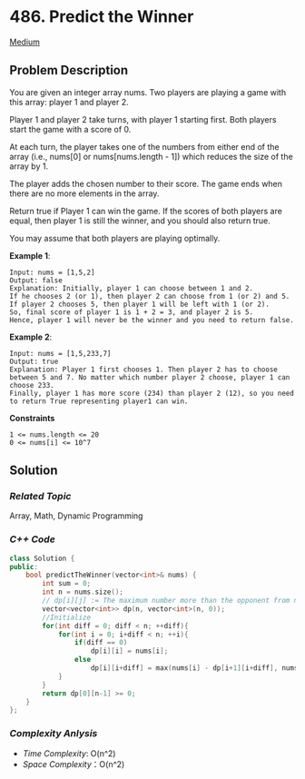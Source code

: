# 486. Predict the Winner
[Medium](https://leetcode.com/problems/predict-the-winner/description/)


## Problem Description

You are given an integer array nums. Two players are playing a game with this array: player 1 and player 2.

Player 1 and player 2 take turns, with player 1 starting first. Both players start the game with a score of 0.

At each turn, the player takes one of the numbers from either end of the array (i.e., nums[0] or nums[nums.length - 1]) which reduces the size of the array by 1.

The player adds the chosen number to their score. The game ends when there are no more elements in the array.

Return true if Player 1 can win the game. If the scores of both players are equal, then player 1 is still the winner, and you should also return true.

You may assume that both players are playing optimally.
 

**Example 1**:
```
Input: nums = [1,5,2]
Output: false
Explanation: Initially, player 1 can choose between 1 and 2. 
If he chooses 2 (or 1), then player 2 can choose from 1 (or 2) and 5. If player 2 chooses 5, then player 1 will be left with 1 (or 2). 
So, final score of player 1 is 1 + 2 = 3, and player 2 is 5. 
Hence, player 1 will never be the winner and you need to return false.
```
**Example 2**:
```
Input: nums = [1,5,233,7]
Output: true
Explanation: Player 1 first chooses 1. Then player 2 has to choose between 5 and 7. No matter which number player 2 choose, player 1 can choose 233.
Finally, player 1 has more score (234) than player 2 (12), so you need to return True representing player1 can win.
```

**Constraints**
```
1 <= nums.length <= 20
0 <= nums[i] <= 10^7
```

## Solution

### _Related Topic_
   Array, Math, Dynamic Programming

### _C++ Code_
```cpp
class Solution {
public:
    bool predictTheWinner(vector<int>& nums) {
        int sum = 0;
        int n = nums.size();
        // dp[i][j] := The maximum number more than the opponent from nums[i..j]
        vector<vector<int>> dp(n, vector<int>(n, 0));
        //Initialize
        for(int diff = 0; diff < n; ++diff){
            for(int i = 0; i+diff < n; ++i){
                if(diff == 0)
                    dp[i][i] = nums[i];
                else
                    dp[i][i+diff] = max(nums[i] - dp[i+1][i+diff], nums[i+diff] - dp[i][i+diff-1]);
            }
        }
        return dp[0][n-1] >= 0;        
    }
};
```

### _Complexity Anlysis_
- _Time Complexity_: O(n^2)
- _Space Complexity_：O(n^2)

